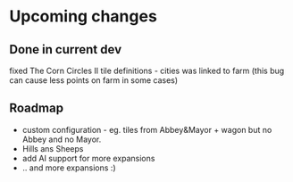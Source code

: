 # Upcoming changes

## Done in current dev

fixed The Corn Circles II tile definitions - cities was linked to farm (this bug can cause less points on farm in some cases)

## Roadmap

* custom configuration - eg. tiles from Abbey&Mayor + wagon but  no Abbey and no Mayor.
* Hills ans Sheeps
* add AI support for more expansions
* .. and more expansions :)